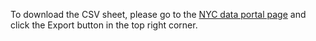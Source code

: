 To download the CSV sheet, please go to the [NYC data portal page](https://data.cityofnewyork.us/Education/Math-Test-Results-2013-2023/74kb-55u9/about_data) and click the Export button in the top right corner.

